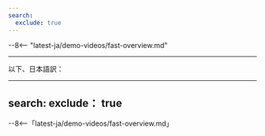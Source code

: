 ```yaml
---
search:
  exclude: true
---
```


--8<-- "latest-ja/demo-videos/fast-overview.md"  

---
以下、日本語訳：

---
search:
  exclude： true
---

--8<--「latest-ja/demo-videos/fast-overview.md」